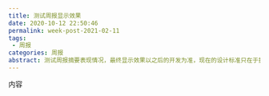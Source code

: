 ```yaml
---
title: 测试周报显示效果
date: 2020-10-12 22:50:46
permalink: week-post-2021-02-11
tags: 
 - 周报
categories: 周报
abstract: 测试周报摘要表现情况，最终显示效果以之后的开发为准，现在的设计标准只在于提供一个标准；这里的摘要应该在周报中事先写好，方便之后提取摘要并显示，当长度超过限制的时候可以以省略号显示。
---
```




<!--more-->

内容